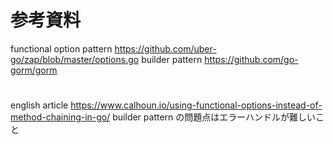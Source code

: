 # 参考資料
functional option pattern
https://github.com/uber-go/zap/blob/master/options.go
builder pattern
https://github.com/go-gorm/gorm
#
english article
https://www.calhoun.io/using-functional-options-instead-of-method-chaining-in-go/
builder pattern の問題点はエラーハンドルが難しいこと
